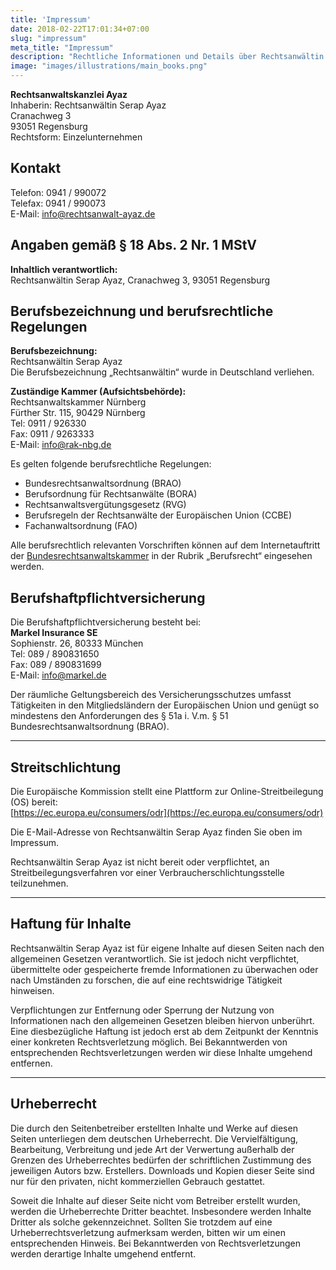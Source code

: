 ```yaml
---
title: 'Impressum'
date: 2018-02-22T17:01:34+07:00
slug: "impressum"
meta_title: "Impressum"
description: "Rechtliche Informationen und Details über Rechtsanwältin Serap Ayaz."
image: "images/illustrations/main_books.png"
---
```


**Rechtsanwaltskanzlei Ayaz**  
Inhaberin: Rechtsanwältin Serap Ayaz  
Cranachweg 3  
93051 Regensburg  
Rechtsform: Einzelunternehmen  

## Kontakt
Telefon: 0941 / 990072  
Telefax: 0941 / 990073  
E-Mail: [info@rechtsanwalt-ayaz.de](mailto:info@rechtsanwalt-ayaz.de)  

## Angaben gemäß § 18 Abs. 2 Nr. 1 MStV
**Inhaltlich verantwortlich:**  
Rechtsanwältin Serap Ayaz, Cranachweg 3, 93051 Regensburg  

## Berufsbezeichnung und berufsrechtliche Regelungen
**Berufsbezeichnung:**  
Rechtsanwältin Serap Ayaz  
Die Berufsbezeichnung „Rechtsanwältin“ wurde in Deutschland verliehen.  

**Zuständige Kammer (Aufsichtsbehörde):**  
Rechtsanwaltskammer Nürnberg  
Fürther Str. 115, 90429 Nürnberg  
Tel: 0911 / 926330  
Fax: 0911 / 9263333  
E-Mail: [info@rak-nbg.de](mailto:info@rak-nbg.de)  

Es gelten folgende berufsrechtliche Regelungen:  
- Bundesrechtsanwaltsordnung (BRAO)  
- Berufsordnung für Rechtsanwälte (BORA)  
- Rechtsanwaltsvergütungsgesetz (RVG)  
- Berufsregeln der Rechtsanwälte der Europäischen Union (CCBE)  
- Fachanwaltsordnung (FAO)  

Alle berufsrechtlich relevanten Vorschriften können auf dem Internetauftritt der [Bundesrechtsanwaltskammer](https://www.brak.de) in der Rubrik „Berufsrecht“ eingesehen werden.

## Berufshaftpflichtversicherung
Die Berufshaftpflichtversicherung besteht bei:  
**Markel Insurance SE**  
Sophienstr. 26, 80333 München  
Tel: 089 / 890831650  
Fax: 089 / 890831699  
E-Mail: [info@markel.de](mailto:info@markel.de)  

Der räumliche Geltungsbereich des Versicherungsschutzes umfasst Tätigkeiten in den Mitgliedsländern der Europäischen Union und genügt so mindestens den Anforderungen des § 51a i. V.m. § 51 Bundesrechtsanwaltsordnung (BRAO).

---

## Streitschlichtung
Die Europäische Kommission stellt eine Plattform zur Online-Streitbeilegung (OS) bereit:  
[https://ec.europa.eu/consumers/odr](https://ec.europa.eu/consumers/odr)  

Die E-Mail-Adresse von Rechtsanwältin Serap Ayaz finden Sie oben im Impressum.  

Rechtsanwältin Serap Ayaz ist nicht bereit oder verpflichtet, an Streitbeilegungsverfahren vor einer Verbraucherschlichtungsstelle teilzunehmen.

---

## Haftung für Inhalte
Rechtsanwältin Serap Ayaz ist für eigene Inhalte auf diesen Seiten nach den allgemeinen Gesetzen verantwortlich. Sie ist jedoch nicht verpflichtet, übermittelte oder gespeicherte fremde Informationen zu überwachen oder nach Umständen zu forschen, die auf eine rechtswidrige Tätigkeit hinweisen.  

Verpflichtungen zur Entfernung oder Sperrung der Nutzung von Informationen nach den allgemeinen Gesetzen bleiben hiervon unberührt. Eine diesbezügliche Haftung ist jedoch erst ab dem Zeitpunkt der Kenntnis einer konkreten Rechtsverletzung möglich. Bei Bekanntwerden von entsprechenden Rechtsverletzungen werden wir diese Inhalte umgehend entfernen.

---

## Urheberrecht
Die durch den Seitenbetreiber erstellten Inhalte und Werke auf diesen Seiten unterliegen dem deutschen Urheberrecht. Die Vervielfältigung, Bearbeitung, Verbreitung und jede Art der Verwertung außerhalb der Grenzen des Urheberrechtes bedürfen der schriftlichen Zustimmung des jeweiligen Autors bzw. Erstellers. Downloads und Kopien dieser Seite sind nur für den privaten, nicht kommerziellen Gebrauch gestattet.  

Soweit die Inhalte auf dieser Seite nicht vom Betreiber erstellt wurden, werden die Urheberrechte Dritter beachtet. Insbesondere werden Inhalte Dritter als solche gekennzeichnet. Sollten Sie trotzdem auf eine Urheberrechtsverletzung aufmerksam werden, bitten wir um einen entsprechenden Hinweis. Bei Bekanntwerden von Rechtsverletzungen werden derartige Inhalte umgehend entfernt.
